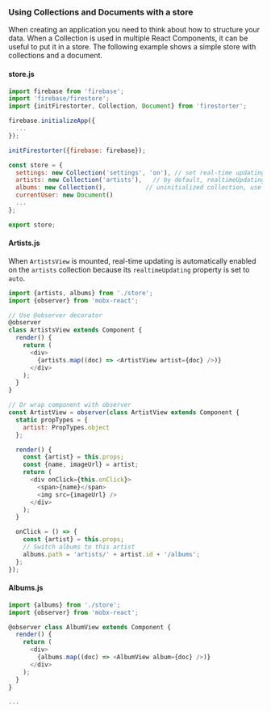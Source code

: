 ### Using Collections and Documents with a store

When creating an application you need to think about how
to structure your data. When a Collection is used in multiple
React  Components, it can be useful to put it in a store. The
following example shows a simple store with collections and a
document.


#### store.js

```js
import firebase from 'firebase';
import 'firebase/firestore';
import {initFirestorter, Collection, Document} from 'firestorter';

firebase.initializeApp({
  ...
});

initFirestorter({firebase: firebase});

const store = {
  settings: new Collection('settings', 'on'), // set real-time updating always on
  artists: new Collection('artists'),	// by default, realtimeUpdating is set to `auto`
  albums: new Collection(),           // uninitialized collection, use path to its location
  currentUser: new Document()
  ...
};

export store;
```

#### Artists.js

When `ArtistsView` is mounted, real-time updating is automatically enabled on the `artists` collection
because its `realtimeUpdating` property is set to `auto`. 

```js
import {artists, albums} from './store';
import {observer} from 'mobx-react';

// Use @observer decorator	
@observer
class ArtistsView extends Component {
  render() {
    return (
      <div>
        {artists.map((doc) => <ArtistView artist={doc} />)}
      </div>
    );
  }
}

// Or wrap component with observer
const ArtistView = observer(class ArtistView extends Component {
  static propTypes = {
    artist: PropTypes.object
  };

  render() {
    const {artist} = this.props;
    const {name, imageUrl} = artist;
    return (
      <div onClick={this.onClick}>
        <span>{name}</span>
        <img src={imageUrl} />
      </div>
    );
  }

  onClick = () => {
    const {artist} = this.props;
    // Switch albums to this artist
    albums.path = 'artists/' + artist.id + '/albums';
  };
});
```

#### Albums.js

```js
import {albums} from './store';
import {observer} from 'mobx-react';

@observer class AlbumView extends Component {
  render() {
    return (
      <div>
        {albums.map((doc) => <AlbumView album={doc} />)}
      </div>
    );
  }
}

...
```
